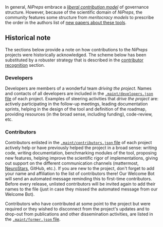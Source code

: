 In general, *NiPreps* embrace a [*liberal contribution model*](https://opensource.guide/leadership-and-governance/#what-are-some-of-the-common-governance-structures-for-open-source-projects)
of governance structure.
However, because of the scientific domain of *NiPreps*, the community features some
structure from *meritocracy models* to prescribe the order in the
authors list of [new papers about these tools](CONTRIBUTING.md#publications).

## Historical note

The sections below provide a note on how contributions to the *NiPreps*
projects were historically acknowledged.
The scheme below has been substituted by a robuster strategy
that is described in the [contributor recognition](CONTRIBUTING.md#recognizing-contributions)
section.

### Developers

Developers are members of a wonderful team _driving the project_.
Names and contacts of all developers are included in the
[`.maint/developers.json` file](https://github.com/nipreps/fmriprep/blob/main/.maint/developers.json) of each project.
Examples of steering activities that _drive the project_ are: actively participating in the
follow-up meetings, leading documentation sprints, helping in the design of the tool and definition of the roadmap,
providing resources (in the broad sense, including funding), code-review, etc.

### Contributors

Contributors enlisted in the
[`.maint/contributors.json` file](https://github.com/nipreps/fmriprep/blob/main/.maint/contributors.json) of each project
actively help or have previously helped the project in a broad sense: writing code, writing documentation,
benchmarking modules of the tool, proposing new features, helping improve the scientific
rigor of implementations, giving out support on the different communication
channels (mattermost, [NeuroStars][link_neurostars], GitHub, etc.).
If you are new to the project, don't forget to add your name and affiliation to the list
of contributors there!
Our Welcome Bot will send an automated message reminding this to first-time contributors.
Before every release, unlisted contributors will be invited again to add their names to the file
(just in case they missed the automated message from our Welcome Bot).

Contributors who have contributed at some point to the project but were required or they wished to
disconnect from the project's updates and to drop-out from publications and other dissemination activities,
are listed in the [`.maint/former.json` file](https://github.com/nipreps/fmriprep/blob/main/.maint/former.json).


[link_neurostars]: https://neurostars.org
